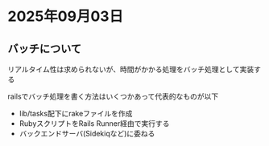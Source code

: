 # 2025年09月03日

## バッチについて
リアルタイム性は求められないが、時間がかかる処理をバッチ処理として実装する

railsでバッチ処理を書く方法はいくつかあって代表的なものが以下
- lib/tasks配下にrakeファイルを作成
- RubyスクリプトをRails Runner経由で実行する
- バックエンドサーバ(Sidekiqなど)に委ねる
